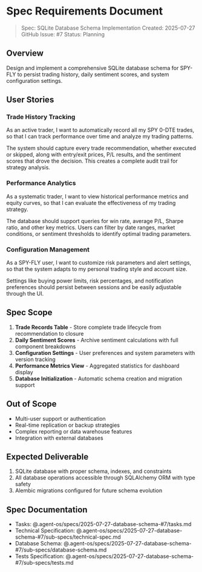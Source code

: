 # Spec Requirements Document

> Spec: SQLite Database Schema Implementation
> Created: 2025-07-27
> GitHub Issue: #7
> Status: Planning

## Overview

Design and implement a comprehensive SQLite database schema for SPY-FLY to persist trading history, daily sentiment scores, and system configuration settings.

## User Stories

### Trade History Tracking

As an active trader, I want to automatically record all my SPY 0-DTE trades, so that I can track performance over time and analyze my trading patterns.

The system should capture every trade recommendation, whether executed or skipped, along with entry/exit prices, P/L results, and the sentiment scores that drove the decision. This creates a complete audit trail for strategy analysis.

### Performance Analytics

As a systematic trader, I want to view historical performance metrics and equity curves, so that I can evaluate the effectiveness of my trading strategy.

The database should support queries for win rate, average P/L, Sharpe ratio, and other key metrics. Users can filter by date ranges, market conditions, or sentiment thresholds to identify optimal trading parameters.

### Configuration Management

As a SPY-FLY user, I want to customize risk parameters and alert settings, so that the system adapts to my personal trading style and account size.

Settings like buying power limits, risk percentages, and notification preferences should persist between sessions and be easily adjustable through the UI.

## Spec Scope

1. **Trade Records Table** - Store complete trade lifecycle from recommendation to closure
2. **Daily Sentiment Scores** - Archive sentiment calculations with full component breakdowns
3. **Configuration Settings** - User preferences and system parameters with version tracking
4. **Performance Metrics View** - Aggregated statistics for dashboard display
5. **Database Initialization** - Automatic schema creation and migration support

## Out of Scope

- Multi-user support or authentication
- Real-time replication or backup strategies
- Complex reporting or data warehouse features
- Integration with external databases

## Expected Deliverable

1. SQLite database with proper schema, indexes, and constraints
2. All database operations accessible through SQLAlchemy ORM with type safety
3. Alembic migrations configured for future schema evolution

## Spec Documentation

- Tasks: @.agent-os/specs/2025-07-27-database-schema-#7/tasks.md
- Technical Specification: @.agent-os/specs/2025-07-27-database-schema-#7/sub-specs/technical-spec.md
- Database Schema: @.agent-os/specs/2025-07-27-database-schema-#7/sub-specs/database-schema.md
- Tests Specification: @.agent-os/specs/2025-07-27-database-schema-#7/sub-specs/tests.md